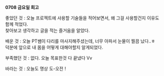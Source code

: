 **0708 금요일 회고**

좋았던 것 : 오늘 프로젝트에 사용할 기술들을 적어보면서, 왜 그걸 사용할건지 이유도 함께 적었다.  
          찾아보고 생각하고 글을 적는 즐거움을 알았다.  
          
배운 것 : 오늘 PT쌤이 다리를 마사지해주셨는데, 너무 아파서 눈물이 찔끔 났다..ㅎ  
        덕분에 앞으로 내 몸을 어떻게 대해야할지 알게되었다.  

부족했던 것 : 없다. 오늘 목표한것 다 끝냈다 Vv  
           
바라는 것 : 오늘도 명상 도-오전 !  
